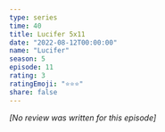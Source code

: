 ```yaml
---
type: series
time: 40
title: Lucifer 5x11
date: "2022-08-12T00:00:00"
name: "Lucifer"
season: 5
episode: 11
rating: 3
ratingEmoji: "⭐️⭐️⭐️"
share: false
---
```


_[No review was written for this episode]_
